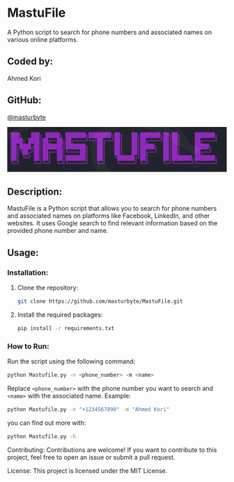 # MastuFile

A Python script to search for phone numbers and associated names on various online platforms.

## Coded by:

Ahmed Kori

## GitHub:

[@masturbyte](https://github.com/masturbyte)

![MastuFile Logo](images/mastufile_logo.jpg)

## Description:

MastuFile is a Python script that allows you to search for phone numbers and associated names on platforms like Facebook, LinkedIn, and other websites. It uses Google search to find relevant information based on the provided phone number and name.

## Usage:

### Installation:

1. Clone the repository:

    ```bash
    git clone https://github.com/masturbyte/MastuFile.git
    ```

2. Install the required packages:

    ```bash
    pip install -r requirements.txt
    ```

### How to Run:

Run the script using the following command:

```bash
python Mastufile.py -n <phone_number> -m <name>
```
Replace `<phone_number>` with the phone number you want to search and `<name>` with the associated name.
Example:
```bash
python Mastufile.py -n "+1234567890" -m "Ahmed Kori"
```
you can find out more with:
```bash
python Mastufile.py -h
```



Contributing:
Contributions are welcome! If you want to contribute to this project, feel free to open an issue or submit a pull request.

License:
This project is licensed under the MIT License.
